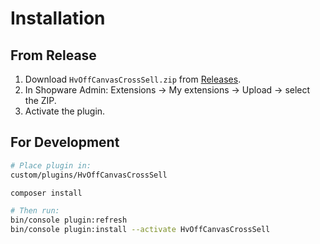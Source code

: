 # Installation

## From Release

1. Download `HvOffCanvasCrossSell.zip` from [Releases](https://github.com/hvylya/sw6-offcanvas-cross-sell/releases).
2. In Shopware Admin: Extensions → My extensions → Upload → select the ZIP.
3. Activate the plugin.

## For Development

```bash
# Place plugin in:
custom/plugins/HvOffCanvasCrossSell

composer install

# Then run:
bin/console plugin:refresh
bin/console plugin:install --activate HvOffCanvasCrossSell
```
